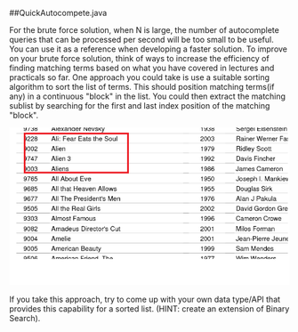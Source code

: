 ##QuickAutocompete.java

For the brute force solution, when N is large, the number of autocomplete queries that can be processed per second will be too small to be useful. You can use it as a reference when developing a faster solution.
To improve on your brute force solution, think of ways to increase the efficiency of finding matching terms based on what you have covered in lectures and practicals so far.
One approach you could take is use a suitable sorting algorithm to sort the list of terms. This should position matching terms(if any) in a continuous "block" in the list. You could then extract the matching sublist by searching for the first and last index position of the matching "block".

![terms that match "ali" in a sorted list](./img/movies.png)

If you take this approach, try to come up with your own data type/API that provides this capability for a sorted list. (HINT: create an extension of Binary Search).
